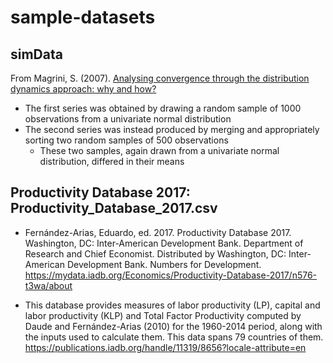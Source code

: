 # sample-datasets

## simData

  From Magrini, S. (2007). [Analysing convergence through the distribution dynamics approach: why and how?](https://sites.google.com/a/unive.it/smagrini/home/matlab-code)

- The first series was obtained by drawing a random sample of 1000 observations from a univariate normal distribution
- The second series was instead produced by merging and appropriately sorting two random samples of 500 observations
  - These two samples, again drawn from a univariate normal distribution, differed in their means

## Productivity Database 2017: Productivity_Database_2017.csv

- Fernández-Arias, Eduardo, ed. 2017. Productivity Database 2017. Washington, DC: Inter-American Development Bank. Department of Research and Chief Economist. Distributed by Washington, DC: Inter-American Development Bank. Numbers for Development. <https://mydata.iadb.org/Economics/Productivity-Database-2017/n576-t3wa/about>

- This database provides measures of labor productivity (LP), capital and labor productivity (KLP) and Total Factor Productivity computed by Daude and Fernández-Arias (2010) for the 1960-2014 period, along with the inputs used to calculate them. This data spans 79 countries of them. <https://publications.iadb.org/handle/11319/8656?locale-attribute=en>
